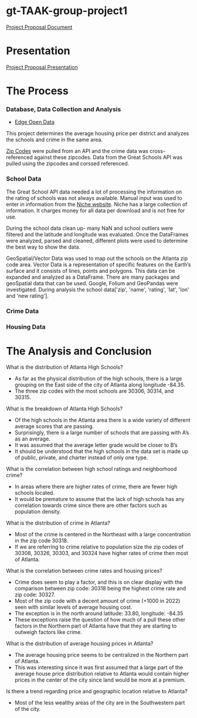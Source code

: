 # gt-TAAK-group-project1


[Project Proposal Document](https://docs.google.com/document/d/1LoP-4n8t47MM8Alf8_9MgfR9wXOitiEc4cgWyH3aJq8/edit?usp=sharing)

# Presentation
[Project Proposal Presentation](https://www.canva.com/design/DAFY_fhts1s/8oWl-UHsY0zsUQkcohVLrA/edit?utm_content=DAFY_fhts1s&utm_campaign=designshare&utm_medium=link2&utm_source=sharebutton)

# The Process
### Database, Data Collection and Analysis
* [Edge Open Data](https://data-nces.opendata.arcgis.com/datasets/nces::school-district-composites-sy-2021-22-tl-22/explore?location=33.748310%2C-84.391110%2C11.66)

This project determines the average housing price per district and analyzes the schools and crime in the same area.

[Zip Codes](https://app.zipcodebase.com/api/v1/radius) were pulled from an API and the crime data was cross-referenced against these zipcodes.
Data from the Great Schools API was pulled using the zipcodes and corssed referenced.

### School Data
The Great School API data needed a lot of processing the information on the rating of schools was not always available.  Manual input was used to enter in information from the [Niche website](https://www.niche.com/k12/search/best-schools/m/atlanta-metro-area/). Niche has a large collection of information. It charges money for all data per download and is not free for use.

During the school data clean up- many NaN and school outliers were filtered and the latitude and longitude was evaluated. 
Once the DataFrames were analyzed, parsed and cleaned, different plots were used to determine the best way to show the data.


GeoSpatial/Vector Data was used to map out the schools on the Atlanta zip code area. Vector Data is a representation of specific features on the Earth’s surface and it consists of lines, points and polygons. This data can be expanded and analyzed as a DataFrame.  There are many packages and geoSpatial data that can be used. Google, Folium and GeoPandas were investigated. During analysis the school data['zip', 'name', 'rating', 'lat', 'lon' and 'new rating'].


### Crime Data


### Housing Data


# The Analysis and Conclusion
What is the distribution of Atlanta High Schools?
* As far as the physical distribution of the high schools, there is a large grouping on the East side of the city of Atlanta along longitude -84.35.
* The three zip codes with the most schools are 30306, 30314, and 30315.

What is the breakdown of Atlanta High Schools?
* Of the high schools in the Atlanta area there is a wide variety of different average scores that are passing.
* Surprisingly, there is a large number of schools that are passing with A’s as an average.
* It was assumed that the average letter grade would be closer to B’s
* It should be understood that the high schools in the data set is made up of public, private, and charter instead of only one type.

What is the correlation between high school ratings and neighborhood crime?
* In areas where there are higher rates of crime, there are fewer high schools located.
* It would be premature to assume that the lack of high schools has any correlation towards crime since there are other factors such as population density.


What is the distribution of crime in Atlanta?
* Most of the crime is centered in the Northeast with a large concentration in the zip code 30318.
* If we are referring to crime relative to population size the zip codes of 30308, 30326, 30303, and 30324 have higher rates of crime then most of Atlanta.


What is the correlation between crime rates and housing prices?
* Crime does seem to play a factor, and this is on clear display with the comparison between zip code: 30318 being the highest crime rate and zip code: 30327.
* Most of the zip code with a decent amount of crime (+1000 in 2022) seen with similar levels of average housing cost.
* The exception is in the north around latitude: 33.80, longitude: -84.35
* These exceptions raise the question of how much of a pull these other factors in the Northern part of Atlanta have that they are starting to outweigh factors like crime.


What is the distribution of average housing prices in Atlanta?
* The average housing price seems to be centralized in the Northern part of Atlanta.
* This was interesting since it was first assumed that a large part of the average house price distribution relative to Atlanta would contain higher prices in the center of the city since land would be more at a premium.


Is there a trend regarding price and geographic location relative to Atlanta?
* Most of the less wealthy areas of the city are in the Southwestern part of the city.



